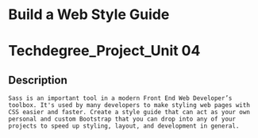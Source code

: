 # Build a Web Style Guide

# Techdegree_Project_Unit 04

## **Description**

`Sass is an important tool in a modern Front End Web Developer’s toolbox. It's used by many developers to make styling web pages with CSS easier and faster. Create a style guide that can act as your own personal and custom Bootstrap that you can drop into any of your projects to speed up styling, layout, and development in general.`
